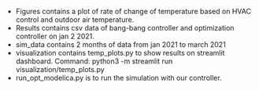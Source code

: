 - Figures contains a plot of rate of change of temperature based on HVAC control and outdoor air temperature.
- Results contains csv data of bang-bang controller and optimization controller on jan 2 2021.
- sim_data contains 2 months of data from jan 2021 to march 2021
- visualization contains temp_plots.py to show results on streamlit dashboard. Command: python3 -m streamlit run visualization/temp_plots.py
- run_opt_modelica.py is to run the simulation with our controller.